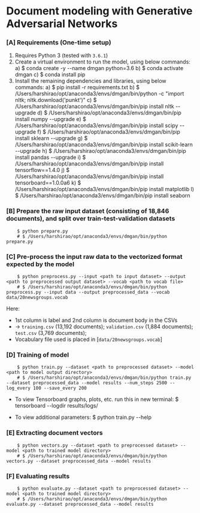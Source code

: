# Document modeling with Generative Adversarial Networks

### [A] Requirements (One-time setup)
1. Requires Python 3 (tested with `3.6.1`)
2. Create a virtual environment to run the model, using below commands:
        a) $ conda create -y --name dmgan python=3.6
	b) $ conda activate dmgan
        c) $ conda install pip 
3. Install the remaining dependencies and libraries, using below commands:
        a) $ pip install -r requirements.txt
        b) $ /Users/harshirao/opt/anaconda3/envs/dmgan/bin/python -c "import nltk; nltk.download('punkt')"
        c) $ /Users/harshirao/opt/anaconda3/envs/dmgan/bin/pip install nltk --upgrade
        d) $ /Users/harshirao/opt/anaconda3/envs/dmgan/bin/pip install numpy --upgrade
        e) $ /Users/harshirao/opt/anaconda3/envs/dmgan/bin/pip install scipy --upgrade
        f) $ /Users/harshirao/opt/anaconda3/envs/dmgan/bin/pip install sklearn --upgrade
        g) $ /Users/harshirao/opt/anaconda3/envs/dmgan/bin/pip install scikit-learn --upgrade
        h) $ /Users/harshirao/opt/anaconda3/envs/dmgan/bin/pip install pandas --upgrade
        i) $ /Users/harshirao/opt/anaconda3/envs/dmgan/bin/pip install tensorflow==1.4.0
        j) $ /Users/harshirao/opt/anaconda3/envs/dmgan/bin/pip install tensorboard==1.0.0a6
        k) $ /Users/harshirao/opt/anaconda3/envs/dmgan/bin/pip install matplotlib
        l) $ /Users/harshirao/opt/anaconda3/envs/dmgan/bin/pip install seaborn


### [B] Prepare the raw input dataset (consisting of 18,846 documents), and split over train-test-validation datasets
        $ python prepare.py
        # $ /Users/harshirao/opt/anaconda3/envs/dmgan/bin/python prepare.py 


### [C] Pre-process the input raw data to the vectorized format expected by the model 
        $ python preprocess.py --input <path to input dataset> --output <path to preprocessed output dataset> --vocab <path to vocab file>
        # $ /Users/harshirao/opt/anaconda3/envs/dmgan/bin/python preprocess.py --input data --output preprocessed_data --vocab data/20newsgroups.vocab 
Here:
- 1st column is label and 2nd column is document body in the CSVs
- -> `training.csv` (13,192 documents); `validation.csv` (1,884 documents); `test.csv` (3,769 documents); 
- Vocabulary file used is placed in [`data/20newsgroups.vocab`]


### [D] Training of model
        $ python train.py --dataset <path to preprocessed dataset> --model <path to model output directory>
        # $ /Users/harshirao/opt/anaconda3/envs/dmgan/bin/python train.py --dataset preprocessed_data --model results --num_steps 2500 --log_every 100 --save_every 200 

- To view Tensorboard graphs, plots, etc. run this in new terminal:
        $ tensorboard --logdir results/logs/

- To view additional parameters: 
        $ python train.py --help

### [E] Extracting document vectors 
        $ python vectors.py --dataset <path to preprocessed dataset> --model <path to trained model directory>
        # $ /Users/harshirao/opt/anaconda3/envs/dmgan/bin/python vectors.py --dataset preprocessed_data --model results 


### [F] Evaluating results
        $ python evaluate.py --dataset <path to preprocessed dataset> --model <path to trained model directory>
        # $ /Users/harshirao/opt/anaconda3/envs/dmgan/bin/python evaluate.py --dataset preprocessed_data --model results 

